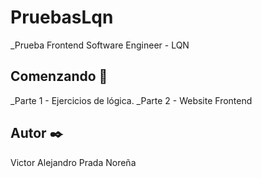# PruebasLqn
_Prueba Frontend Software Engineer - LQN

## Comenzando 🚀
_Parte 1 - Ejercicios de lógica.
_Parte 2 - Website Frontend

## Autor ✒️

Victor Alejandro Prada Noreña
